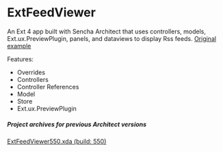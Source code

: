 ExtFeedViewer
================================

An Ext 4 app built with Sencha Architect that uses controllers, models, Ext.ux.PreviewPlugin, panels, and dataviews to display Rss feeds.  [Original example](http://docs.sencha.com/ext-js/4-0/#!/example/feed-viewer/feed-viewer.html)

Features:
- Overrides
- Controllers
- Controller References
- Model
- Store
- Ext.ux.PreviewPlugin

##### Project archives for previous Architect versions

[ExtFeedViewer550.xda (build: 550)](http://cdn.sencha.com/architect/examples/extfeedviewer/ExtFeedViewer550.xda)
